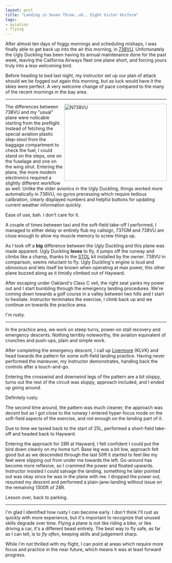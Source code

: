 ```yaml
---
layout: post
title: "Landing in Seven Three..uh.. Eight Victor Uniform"
tags:
- aviation
- flying
---
```


After almost ten days of foggy mornings and scheduling mishaps, I was finally
able to get back up into the air this morning, in
[738VU](http://www.flickr.com/photos/agentdero/9169914387/). Unfortunately the
Ugly Duckling has been having its annual maintenance done for the past week,
leaving the California Airways fleet one plane short, and forcing yours truly
into a less welcoming bird.


Before heading to bed last night, my instructor set up our plan of attack
should we be fogged out again this morning, but as luck would have it the skies
were perfect. A very welcome change of pace compared to the many of the recent
mornings in the bay area.

---


<a href="http://www.flickr.com/photos/agentdero/9169914387/" title="N738VU by
agentdero, on Flickr"><img
src="http://farm6.staticflickr.com/5452/9169914387_03d53697b6_n.jpg"
width="320" height="240" alt="N738VU" align="right"></a>
The differences between 738VU and my "usual" plane were noticable starting from
the preflight. Instead of fetching the special aviation plastic step-stool from
the baggage compartment to check the fuel, I could stand on the steps, one on
the fuselage and one on the wing strut. Entering the plane, the more modern
electronics required a slightly different workflow as well.  Unlike the older
avionics in the Ugly Duckling, things worked more automatically in 738VU, no
gyros precessing which require tedious calibration, clearly displayed numbers
and helpful buttons for updating current weather information quickly.

Ease of use, bah. I don't care for it.



A couple of times between taxi and the soft-field take-off I performed, I managed
to either delay or entirely flub my callsign, 737GM and 738VU are close enough
to allow my muscle memory to screw things up.

As I took off a **big** difference between the Ugly Duckling and this plane was
made apparent. Ugly Duckling **loves** to fly, it jumps off the runway and
climbs like a champ, thanks to the [STOL](https://en.wikipedia.org/wiki/STOL)
kit installed by the owner. 738VU in comparison, seems reluctant to fly. Ugly
Duckling's engine is loud and obnoxious and lets itself be known when operating
at max power, this other plane buzzed along as it timidly climbed out of
Hayward.


After escaping under Oakland's Class C veil, the right seat yanks my power out
and I start bumbling through the emergency landing procedures. We're coming
down towards a golf course in a valley between two hills and I start to
hesitate. Instructor terminates the exercise, I climb back up and we continue
on towards the practice area.

I'm rusty.

---

In the practice area, we work on steep turns, power-on stall recovery and
emergency descents. Nothing terribly noteworthy, the aviation equivalent of
crunches and push-ups, plain and simple work.

After completing the emergency descent, I call up
[Livermore](airnav.com/airport/klvk) (KLVK) and head towards the pattern for
some soft-field landing practice. Having never performed the maneuver, my
instructor demonstrates, handing back the controls after a touch-and-go.

Entering the crosswind and downwind legs of the pattern are a bit sloppy, turns
out the rest of the circuit was sloppy, approach included, and I ended up going
around.

Definitely rusty.

The second time around, the pattern was much cleaner, the approach was *decent*
but as I got close to the runway I entered hyper-focus mode on the soft-field
aspects of the exercise, and not enough on the *landing* part of it.


Due to time we taxied back to the start of 25L, performed a short-field
take-off and headed back to Hayward.


Entering the approach for 28R at Hayward, I felt confident I could put the bird
down cleanly on my home turf. Base leg was a bit low, approach felt good but as
we descended through the last 50ft it started to feel like my feet were
slipping out from under me towards the left. Go-around has become more
reflexive, so I crammed the power and floated upwards. Instructor insisted I
could salvage the landing, something he later pointed out was okay since he was
in the plane with me. I dropped the power out, resumed my descent and
performed a plain-jane-landing without issue on the remaining 1300ft of 28R.


Lesson over, back to parking.


---

I'm glad I identified how rusty I can become early. I don't think I'll rust as
quickly with more experience, but it's important to recognize that unused skills
degrade over time. Flying a plane is not like riding a bike, or like driving a
car, it's a different beast entirely. The best way to fly safe, as far as I can
tell, is to *fly often*, keeping skills and judgement sharp.

While i'm not thrilled with my flight, I can point at areas which require more
focus and practice in the near future, which means it was at least forward
progress.


